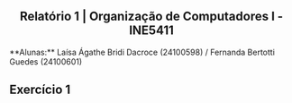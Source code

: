 <div style="text-align: center;">
  <h2>Relatório 1 | Organização de Computadores I - INE5411</h2>
</div>
**Alunas:** Laísa Ágathe Bridi Dacroce (24100598) / Fernanda Bertotti Guedes (24100601)

## Exercício 1


